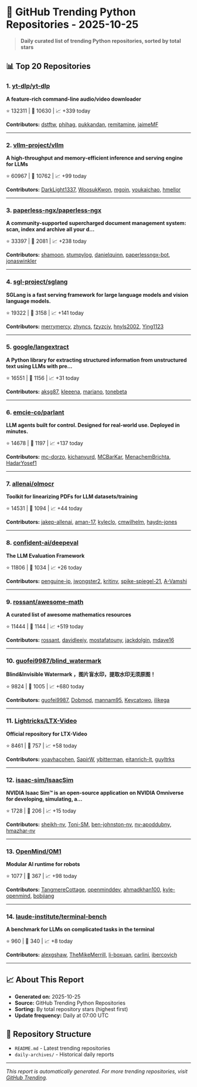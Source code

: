 # 🐍 GitHub Trending Python Repositories - 2025-10-25

> **Daily curated list of trending Python repositories, sorted by total stars**

## 📊 Top 20 Repositories

### 1. [yt-dlp/yt-dlp](https://github.com/yt-dlp/yt-dlp)

**A feature-rich command-line audio/video downloader**

⭐ 132311 | 🍴 10630 | 📈 +339 today

**Contributors:** [dstftw](https://github.com/dstftw), [phihag](https://github.com/phihag), [pukkandan](https://github.com/pukkandan), [remitamine](https://github.com/remitamine), [jaimeMF](https://github.com/jaimeMF)

---

### 2. [vllm-project/vllm](https://github.com/vllm-project/vllm)

**A high-throughput and memory-efficient inference and serving engine for LLMs**

⭐ 60967 | 🍴 10762 | 📈 +99 today

**Contributors:** [DarkLight1337](https://github.com/DarkLight1337), [WoosukKwon](https://github.com/WoosukKwon), [mgoin](https://github.com/mgoin), [youkaichao](https://github.com/youkaichao), [hmellor](https://github.com/hmellor)

---

### 3. [paperless-ngx/paperless-ngx](https://github.com/paperless-ngx/paperless-ngx)

**A community-supported supercharged document management system: scan, index and archive all your d...**

⭐ 33397 | 🍴 2081 | 📈 +238 today

**Contributors:** [shamoon](https://github.com/shamoon), [stumpylog](https://github.com/stumpylog), [danielquinn](https://github.com/danielquinn), [paperlessngx-bot](https://github.com/paperlessngx-bot), [jonaswinkler](https://github.com/jonaswinkler)

---

### 4. [sgl-project/sglang](https://github.com/sgl-project/sglang)

**SGLang is a fast serving framework for large language models and vision language models.**

⭐ 19322 | 🍴 3158 | 📈 +141 today

**Contributors:** [merrymercy](https://github.com/merrymercy), [zhyncs](https://github.com/zhyncs), [fzyzcjy](https://github.com/fzyzcjy), [hnyls2002](https://github.com/hnyls2002), [Ying1123](https://github.com/Ying1123)

---

### 5. [google/langextract](https://github.com/google/langextract)

**A Python library for extracting structured information from unstructured text using LLMs with pre...**

⭐ 16551 | 🍴 1156 | 📈 +31 today

**Contributors:** [aksg87](https://github.com/aksg87), [kleeena](https://github.com/kleeena), [mariano](https://github.com/mariano), [tonebeta](https://github.com/tonebeta)

---

### 6. [emcie-co/parlant](https://github.com/emcie-co/parlant)

**LLM agents built for control. Designed for real-world use. Deployed in minutes.**

⭐ 14678 | 🍴 1197 | 📈 +137 today

**Contributors:** [mc-dorzo](https://github.com/mc-dorzo), [kichanyurd](https://github.com/kichanyurd), [MCBarKar](https://github.com/MCBarKar), [MenachemBrichta](https://github.com/MenachemBrichta), [HadarYosef1](https://github.com/HadarYosef1)

---

### 7. [allenai/olmocr](https://github.com/allenai/olmocr)

**Toolkit for linearizing PDFs for LLM datasets/training**

⭐ 14531 | 🍴 1094 | 📈 +44 today

**Contributors:** [jakep-allenai](https://github.com/jakep-allenai), [aman-17](https://github.com/aman-17), [kyleclo](https://github.com/kyleclo), [cmwilhelm](https://github.com/cmwilhelm), [haydn-jones](https://github.com/haydn-jones)

---

### 8. [confident-ai/deepeval](https://github.com/confident-ai/deepeval)

**The LLM Evaluation Framework**

⭐ 11806 | 🍴 1034 | 📈 +26 today

**Contributors:** [penguine-ip](https://github.com/penguine-ip), [jwongster2](https://github.com/jwongster2), [kritinv](https://github.com/kritinv), [spike-spiegel-21](https://github.com/spike-spiegel-21), [A-Vamshi](https://github.com/A-Vamshi)

---

### 9. [rossant/awesome-math](https://github.com/rossant/awesome-math)

**A curated list of awesome mathematics resources**

⭐ 11444 | 🍴 1144 | 📈 +519 today

**Contributors:** [rossant](https://github.com/rossant), [davidleejy](https://github.com/davidleejy), [mostafatouny](https://github.com/mostafatouny), [jackdolgin](https://github.com/jackdolgin), [mdave16](https://github.com/mdave16)

---

### 10. [guofei9987/blind_watermark](https://github.com/guofei9987/blind_watermark)

**Blind&Invisible Watermark ，图片盲水印，提取水印无须原图！**

⭐ 9824 | 🍴 1005 | 📈 +680 today

**Contributors:** [guofei9987](https://github.com/guofei9987), [Dobmod](https://github.com/Dobmod), [mannam95](https://github.com/mannam95), [Keycatowo](https://github.com/Keycatowo), [ilikega](https://github.com/ilikega)

---

### 11. [Lightricks/LTX-Video](https://github.com/Lightricks/LTX-Video)

**Official repository for LTX-Video**

⭐ 8461 | 🍴 757 | 📈 +58 today

**Contributors:** [yoavhacohen](https://github.com/yoavhacohen), [SapirW](https://github.com/SapirW), [ybitterman](https://github.com/ybitterman), [eitanrich-lt](https://github.com/eitanrich-lt), [guyltrks](https://github.com/guyltrks)

---

### 12. [isaac-sim/IsaacSim](https://github.com/isaac-sim/IsaacSim)

**NVIDIA Isaac Sim™ is an open-source application on NVIDIA Omniverse for developing, simulating, a...**

⭐ 1728 | 🍴 206 | 📈 +15 today

**Contributors:** [sheikh-nv](https://github.com/sheikh-nv), [Toni-SM](https://github.com/Toni-SM), [ben-johnston-nv](https://github.com/ben-johnston-nv), [nv-apoddubny](https://github.com/nv-apoddubny), [hmazhar-nv](https://github.com/hmazhar-nv)

---

### 13. [OpenMind/OM1](https://github.com/OpenMind/OM1)

**Modular AI runtime for robots**

⭐ 1077 | 🍴 367 | 📈 +98 today

**Contributors:** [TangmereCottage](https://github.com/TangmereCottage), [openminddev](https://github.com/openminddev), [ahmadkhan100](https://github.com/ahmadkhan100), [kyle-openmind](https://github.com/kyle-openmind), [bobjiang](https://github.com/bobjiang)

---

### 14. [laude-institute/terminal-bench](https://github.com/laude-institute/terminal-bench)

**A benchmark for LLMs on complicated tasks in the terminal**

⭐ 960 | 🍴 340 | 📈 +8 today

**Contributors:** [alexgshaw](https://github.com/alexgshaw), [TheMikeMerrill](https://github.com/TheMikeMerrill), [li-boxuan](https://github.com/li-boxuan), [carlini](https://github.com/carlini), [ibercovich](https://github.com/ibercovich)

---


## 📈 About This Report

- **Generated on:** 2025-10-25
- **Source:** GitHub Trending Python Repositories
- **Sorting:** By total repository stars (highest first)
- **Update frequency:** Daily at 07:00 UTC

## 🔗 Repository Structure

- `README.md` - Latest trending repositories
- `daily-archives/` - Historical daily reports

---

*This report is automatically generated. For more trending repositories, visit [GitHub Trending](https://github.com/trending/python).*
